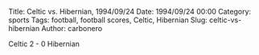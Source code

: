 Title: Celtic vs. Hibernian, 1994/09/24
Date: 1994/09/24 00:00
Category: sports
Tags: football, football scores, Celtic, Hibernian
Slug: celtic-vs-hibernian
Author: carbonero


Celtic 2 - 0 Hibernian
